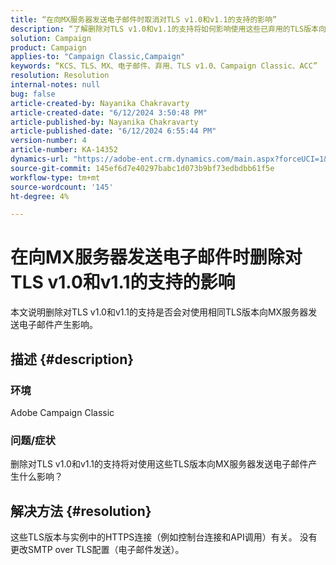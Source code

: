 ```yaml
---
title: “在向MX服务器发送电子邮件时取消对TLS v1.0和v1.1的支持的影响”
description: “了解删除对TLS v1.0和v1.1的支持将如何影响使用这些已弃用的TLS版本向MX服务器发送电子邮件。”
solution: Campaign
product: Campaign
applies-to: "Campaign Classic,Campaign"
keywords: “KCS、TLS、MX、电子邮件、弃用、TLS v1.0、Campaign Classic、ACC”
resolution: Resolution
internal-notes: null
bug: false
article-created-by: Nayanika Chakravarty
article-created-date: "6/12/2024 3:50:48 PM"
article-published-by: Nayanika Chakravarty
article-published-date: "6/12/2024 6:55:44 PM"
version-number: 4
article-number: KA-14352
dynamics-url: "https://adobe-ent.crm.dynamics.com/main.aspx?forceUCI=1&pagetype=entityrecord&etn=knowledgearticle&id=e03bb184-d328-ef11-840b-0022480a40c2"
source-git-commit: 145ef6d7e40297babc1d073b9bf73edbdbb61f5e
workflow-type: tm+mt
source-wordcount: '145'
ht-degree: 4%

---
```


# 在向MX服务器发送电子邮件时删除对TLS v1.0和v1.1的支持的影响


本文说明删除对TLS v1.0和v1.1的支持是否会对使用相同TLS版本向MX服务器发送电子邮件产生影响。

## 描述 {#description}


### 环境

Adobe Campaign Classic

### 问题/症状

删除对TLS v1.0和v1.1的支持将对使用这些TLS版本向MX服务器发送电子邮件产生什么影响？


## 解决方法 {#resolution}


这些TLS版本与实例中的HTTPS连接（例如控制台连接和API调用）有关。 没有更改SMTP over TLS配置（电子邮件发送）。
